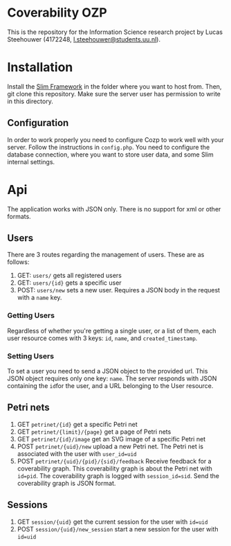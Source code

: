 # Coverability OZP
This is the repository for the Information Science research project by Lucas Steehouwer (4172248, l.steehouwer@students.uu.nl).

# Installation
Install the [Slim Framework](https://www.slimframework.com/) in the folder where
you want to host from. Then, git clone this repository.
Make sure the server user has permission to write in this directory.

## Configuration
In order to work properly you need to configure Cozp to work well with your server. Follow the instructions in `config.php`. You need to configure the database connection, where you want to store user data, and some Slim internal settings.

# Api
The application works with JSON only. There is no support for xml or other formats.
## Users
There are 3 routes regarding the management of users. These are as follows:

1. GET: `users/` gets all registered users
2. GET: `users/{id}` gets a specific user
3. POST: `users/new` sets a new user. Requires a JSON body in the request with a `name` key.

### Getting Users
Regardless of whether you're getting a single user, or a list of them, each user resource comes with 3 keys: `id`, `name`, and `created_timestamp`.

### Setting Users
To set a user you need to send a JSON object to the provided url. This JSON object requires only one key: `name`. The server responds with JSON containing the `id`for the user, and a URL belonging to the User resource.

## Petri nets
1. GET `petrinet/{id}` get a specific Petri net
2. GET `petrinet/{limit}/{page}` get a page of Petri nets
3. GET `petrinet/{id}/image` get an SVG image of a specific Petri net
4. POST `petrinet/{uid}/new` upload a new Petri net. The Petri net is associated with the user with `user_id=uid`
5. POST `petrinet/{uid}/{pid}/{sid}/feedback` Receive feedback for a coverability graph. This coverability graph is about the Petri net with `id=pid`. The coverability graph is logged with `session_id=sid`. Send the coverability graph is JSON format.

## Sessions
1. GET `session/{uid}` get the current session for the user with `id=uid`
2. POST `session/{uid}/new_session` start a new session for the user with `id=uid`
